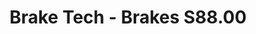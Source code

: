 ---
title: "Brake Tech - Brakes S88.00"
url: /roseville/brake-tech-brakes-s88-00/
shop: Autowerkstatt
---